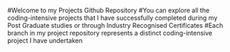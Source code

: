 #Welcome to my Projects Github Repository
#You can explore all the coding-intensive projects that I have successfully completed during my Post Graduate studies or through Industry Recognised Certificates
#Each branch in my project repository represents a distinct coding-intensive project I have undertaken
